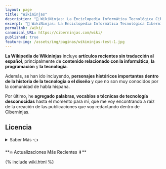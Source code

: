 ```yaml
---
layout: page
title: "Wikininjas"
description: "🤯 WikiNinjas: La Enciclopedia Informática Tecnológica Ciberninjas actualizada creada por Ciberninjas"
excerpt: "🤯 WikiNinjas: La Enciclopedia Informática Tecnológica Ciberninjas actualizada creada por Ciberninjas"
permalink: /wiki/
canonical_URL: https://ciberninjas.com/wiki/
published: true
feature-img: /assets/img/paginas/wikininjas-test-1.jpg
---
```


**La Wikipedia de Wikininjas** incluye **artículos recientes sin traducción al español**, principalmente de **contenido relacionado con la informática**, **la programación** y **la tecnología**.

Además, se han ido incluyendo, **personajes históricos importantes dentro de la historia de la tecnología o el diseño** y que no son muy conocidos por la comunidad de habla hispana.

Por último, he **agregado palabras, vocablos o técnicas de tecnología desconocidas** hasta el momento para mí, que me voy encontrando a raíz de la creación de las publicaciones que voy redactando dentro de Ciberninjas.
<!-- ## Artículos -->
<!-- [Ciborg](/wiki/ciborg) -->
<!-- ## Artículos Por Desarrollar - Ciborg -->
<!-- - [Ciborg](/wiki/ciborg) -->

## Licencia

<details>
<summary> Saber Más 👈</summary>
<br/>
<p>El contenido aquí creado está bajo Licencia Creative Commons 4.0, siendo sus propietarios intelectuales los autores de los artículos en la versión inglesa de la Wikipedia; y los propietarios de las imágenes los autores de las mismas.</p>
<p>Al tratarse este caso de una traducción, el contenido pasa a quedar bajo la misma licencia; teniendo que reconocer por lo tanto, a los autores de la versión inglesa como al autor de la versión en español: Pablo Álvarez Corredera a excepción de que en las entradas se específique lo contrario.</p>
<p>Las fuentes pueden encontrarse al pie de cada uno de los artículos o secciones que se irán generando.</p>
</details>
<br />
**🔥 Actualizaciones Más Recientes ⬇**

{% include wiki.html %}